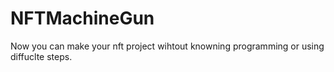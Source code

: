 # NFTMachineGun
Now you can make your nft project wihtout knowning programming or using diffuclte steps.
